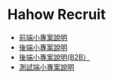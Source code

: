 # Hahow Recruit

- [前端小專案說明](frontend.md)
- [後端小專案說明](backend.md)
- [後端小專案說明(B2B）](backend-b2b.md)
- [測試端小專案說明](quality.md)
